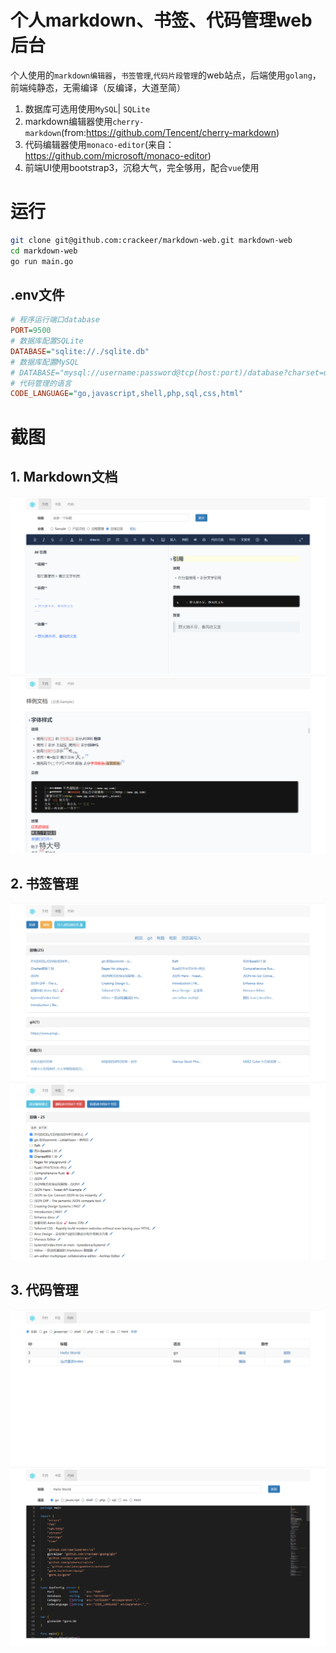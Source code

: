# 个人markdown、书签、代码管理web后台

个人使用的`markdown编辑器`，`书签管理`,`代码片段管理`的web站点，后端使用`golang`，前端纯静态，无需编译（反编译，大道至简）

1. 数据库可选用使用`MySQL`| `SQLite`
2. markdown编辑器使用`cherry-markdown`(from:https://github.com/Tencent/cherry-markdown)
3. 代码编辑器使用`monaco-editor`(来自：https://github.com/microsoft/monaco-editor)
4. 前端UI使用bootstrap3，沉稳大气，完全够用，配合`vue`使用

# 运行

```sh
git clone git@github.com:crackeer/markdown-web.git markdown-web
cd markdown-web
go run main.go
```

## .env文件
```ini
# 程序运行端口database
PORT=9500
# 数据库配置SQLite
DATABASE="sqlite://./sqlite.db"
# 数据库配置MySQL
# DATABASE="mysql://username:password@tcp(host:port)/database?charset=utf8&parseTime=True&loc=Local"
# 代码管理的语言
CODE_LANGUAGE="go,javascript,shell,php,sql,css,html"
```

# 截图

## 1. Markdown文档

![](images/2023-11-21-07-21-23.png)
![](images/2023-11-21-07-24-35.png)

## 2. 书签管理

![](images/2023-11-21-07-18-09.png)
![](images/2023-11-21-07-18-41.png)

## 3. 代码管理

![](images/2023-11-21-07-23-56.png)
![](images/2023-11-21-07-22-43.png)